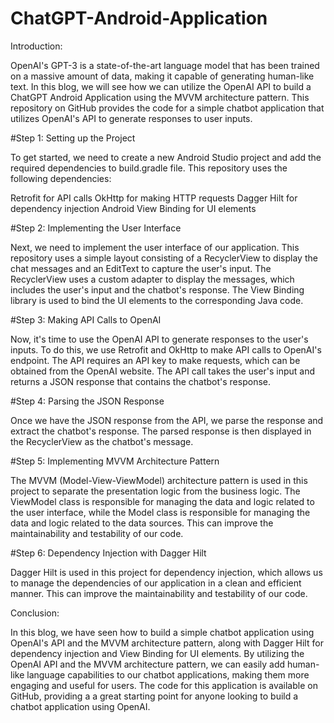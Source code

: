# ChatGPT-Android-Application
Introduction:

OpenAI's GPT-3 is a state-of-the-art language model that has been trained on a massive amount of data, making it capable of generating human-like text. In this blog, we will see how we can utilize the OpenAI API to build a ChatGPT Android Application using the MVVM architecture pattern. This repository on GitHub provides the code for a simple chatbot application that utilizes OpenAI's API to generate responses to user inputs.

#Step 1: Setting up the Project

To get started, we need to create a new Android Studio project and add the required dependencies to build.gradle file. This repository uses the following dependencies:

Retrofit for API calls
OkHttp for making HTTP requests
Dagger Hilt for dependency injection
Android View Binding for UI elements

#Step 2: Implementing the User Interface

Next, we need to implement the user interface of our application. This repository uses a simple layout consisting of a RecyclerView to display the chat messages and an EditText to capture the user's input. The RecyclerView uses a custom adapter to display the messages, which includes the user's input and the chatbot's response. The View Binding library is used to bind the UI elements to the corresponding Java code.

#Step 3: Making API Calls to OpenAI

Now, it's time to use the OpenAI API to generate responses to the user's inputs. To do this, we use Retrofit and OkHttp to make API calls to OpenAI's endpoint. The API requires an API key to make requests, which can be obtained from the OpenAI website. The API call takes the user's input and returns a JSON response that contains the chatbot's response.

#Step 4: Parsing the JSON Response

Once we have the JSON response from the API, we parse the response and extract the chatbot's response. The parsed response is then displayed in the RecyclerView as the chatbot's message.

#Step 5: Implementing MVVM Architecture Pattern

The MVVM (Model-View-ViewModel) architecture pattern is used in this project to separate the presentation logic from the business logic. The ViewModel class is responsible for managing the data and logic related to the user interface, while the Model class is responsible for managing the data and logic related to the data sources. This can improve the maintainability and testability of our code.

#Step 6: Dependency Injection with Dagger Hilt

Dagger Hilt is used in this project for dependency injection, which allows us to manage the dependencies of our application in a clean and efficient manner. This can improve the maintainability and testability of our code.

Conclusion:

In this blog, we have seen how to build a simple chatbot application using OpenAI's API and the MVVM architecture pattern, along with Dagger Hilt for dependency injection and View Binding for UI elements. By utilizing the OpenAI API and the MVVM architecture pattern, we can easily add human-like language capabilities to our chatbot applications, making them more engaging and useful for users. The code for this application is available on GitHub, providing a a great starting point for anyone looking to build a chatbot application using OpenAI.
